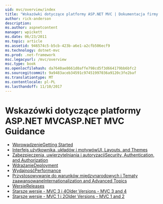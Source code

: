 ```yaml
---
uid: mvc/overview/index
title: "Wskazówki dotyczące platformy ASP.NET MVC | Dokumentacja firmy Microsoft"
author: rick-anderson
description: 
ms.author: aspnetcontent
manager: wpickett
ms.date: 06/23/2011
ms.topic: article
ms.assetid: 946574c5-b5cb-423b-a6e1-a2cfb506ecf9
ms.technology: dotnet-mvc
ms.prod: .net-framework
msc.legacyurl: /mvc/overview
msc.type: book
ms.openlocfilehash: da7640ae8661d0affe798cd5f3d664179bb6bfc2
ms.sourcegitcommit: 9a9483aceb34591c97451997036a9120c3fe2baf
ms.translationtype: MT
ms.contentlocale: pl-PL
ms.lasthandoff: 11/10/2017
---
```

<a name="aspnet-mvc-guidance"></a><span data-ttu-id="9bb0a-102">Wskazówki dotyczące platformy ASP.NET MVC</span><span class="sxs-lookup"><span data-stu-id="9bb0a-102">ASP.NET MVC Guidance</span></span>
====================
- [<span data-ttu-id="9bb0a-103">Wprowadzenie</span><span class="sxs-lookup"><span data-stu-id="9bb0a-103">Getting Started</span></span>](getting-started/index.md)
- [<span data-ttu-id="9bb0a-104">Interfejs użytkownika, układów i motywów</span><span class="sxs-lookup"><span data-stu-id="9bb0a-104">UI, Layouts, and Themes</span></span>](views/index.md)
- [<span data-ttu-id="9bb0a-105">Zabezpieczenia, uwierzytelniania i autoryzacji</span><span class="sxs-lookup"><span data-stu-id="9bb0a-105">Security, Authentication, and Authorization</span></span>](security/index.md)
- [<span data-ttu-id="9bb0a-106">Wdrażanie</span><span class="sxs-lookup"><span data-stu-id="9bb0a-106">Deployment</span></span>](deployment/index.md)
- [<span data-ttu-id="9bb0a-107">Wydajność</span><span class="sxs-lookup"><span data-stu-id="9bb0a-107">Performance</span></span>](performance/index.md)
- [<span data-ttu-id="9bb0a-108">Przystosowywanie do warunków międzynarodowych i Tematy zaawansowane</span><span class="sxs-lookup"><span data-stu-id="9bb0a-108">Internationalization and Advanced Topics</span></span>](advanced/index.md)
- [<span data-ttu-id="9bb0a-109">Wersje</span><span class="sxs-lookup"><span data-stu-id="9bb0a-109">Releases</span></span>](releases/index.md)
- [<span data-ttu-id="9bb0a-110">Starsze wersje - MVC 3 i 4</span><span class="sxs-lookup"><span data-stu-id="9bb0a-110">Older Versions - MVC 3 and 4</span></span>](older-versions/index.md)
- [<span data-ttu-id="9bb0a-111">Starsze wersje - MVC 1 i 2</span><span class="sxs-lookup"><span data-stu-id="9bb0a-111">Older Versions - MVC 1 and 2</span></span>](older-versions-1/index.md)
